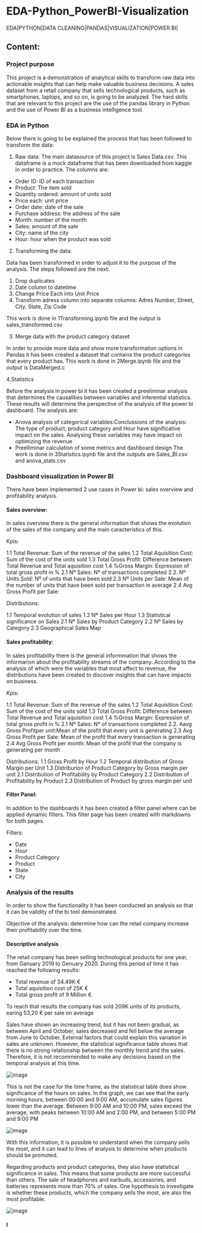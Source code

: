 # EDA-Python_PowerBI-Visualization
EDA|PYTHON|DATA CLEANING|PANDAS|VISUALIZATION|POWER BI|

## Content:
### Project purpose
This project is a demonstration of analytical skills to transform raw data into actionable insights that can help make valuable business decisions. A sales dataset from a retail company that sells technological products, such as smartphones, laptops, and so on, is going to be analyzed. The hard skills that are relevant to this project are the use of the pandas library in Python and the use of Power BI as a business intelligence tool.

### EDA in Python
Below there is going to be explained the process that has been followed to transform the data:

1. Raw data:
The main datasource of this project is Sales Data.csv. This dataframe is a mock dataframe that has been downloaded from kaggle in order to practice. The columns are:
- Order ID: ID of each transaction
- Product: The item sold
- Quantity ordered: amount of units sold
- Price each: unit price
- Order date: date of the sale
- Purchase address: the address of the sale
- Month: number of the month
- Sales: amount of the sale
- City: name of the city
- Hour: hour when the product was sold
2. Transforming the data:

  Data has been transformed in order to adjust it to the purpose of the analysis. The steps followed are the next:
  
1. Drop duplicates
2. Date column to datetime
3. Change Price Each into Unit Price
4. Transform adress column into separate columns: Adres Number, Street, City, State, Zip Code

This work is done in 1Transforming.ipynb file and the output is sales_transformed.csv

3. Merge data with the product category dataset

In order to provide more data and show more transformation options in Pandas it has been created a dataset that contains the product categories that every product has.
This work is done in 2Merge.ipynb file and the output is DataMerged.c

4.Statistics

Before the analysis in power bi it has been created a preeliminar analysis that determines the causalities between variables and inferential statistics. These results will determine the perspective of the analysis of the power bi dashboard.
The analysis are:
- Anova analysis of categorical variables:Conclussions of the analysis: The type of product, product category and Hour have significative impact on the sales. Analysing these variables may have impact on optimizing the revenue
- Preelliminar calculation of some metrics and dashboard design
The work is done in 3Statistics.ipynb file and the outputs are Sales_BI.csv and anova_stats.csv

### Dashboard visualization in Power BI

There have been implemented 2 use cases in Power bi: sales overview and profitability analysis.

#### Sales overview:

In sales overview there is the general information that shows the evolution of the sales of the company and the main caracteristics of this.

Kpis: 

1.1 Total Revenue: Sum of the revenue of the sales
1.2 Total Aquisition Cost: Sum of the cost of the units sold
1.3 Total Gross Profit: Difference between Total Revenue and Total aquisition cost
1.4 %Gross Margin: Expression of total gross profit in %
2.1 Nº Sales: Nº of transactions completed
2.2. Nº Units Sold: Nº of units that have been sold
2.3 Nº Units per Sale: Mean of the number of units that have been sold per transaction in average
2.4 Avg Gross Profit per Sale:

Distributions:

1.1 Temporal evolution of sales
1.2 Nº Sales per Hour
1.3 Statistical significance on Sales
2.1 Nº Sales by Product Category
2.2 Nº Sales by Category
2.3 Geographical Sales Map

#### Sales profitability:

In sales profitability there is the general informmation that shows the informarion about the profitability streams of the company. According to the analysis of which were the variables that most affect to revenue, the distributions have been created to discover insights that can have impacto on business.

Kpis:

1.1 Total Revenue: Sum of the revenue of the sales
1.2 Total Aquisition Cost: Sum of the cost of the units sold
1.3 Total Gross Profit: Difference between Total Revenue and Total aquisition cost
1.4 %Gross Margin: Expression of total gross profit in %
2.1 Nº Sales: Nº of transactions completed
2.2. Aavg Gross Profitper unit:Mean of the profit that every unit is generating
2.3 Avg Gross Profit per Sale: Mean of the profit that every transaction is generating
2.4 Avg Gross Profit per month: Mean of the profit that the company is generating per month

Distributions:
1.1 Gross Profit by Hour
1.2 Temporal distribution of Gross Margin per Unit
1.3 Distriburion of Product Category by Gross margin per unit
2.1 Distribution of Profitability by Product Category
2.2 Distribution of Profitability by Product
2.3 Distribution of Product by gross margin per unit


#### Filter Panel:

In addition to the dashboards it has been created a filter panel where can be applied dynamic filters. This filter page has been created with markdowns for both pages.

Filters:

- Date
- Hour
- Product Category
- Product
- State
- City


### Analysis of the results

In order to show the functionality it has been conducted an analysis so that it can be validity of the bi tool demonstrated.


Objective of the analysis: determine how can the retail company increase their profitability over the time.

#### Descriptive analysis

The retail company has been selling technological products for one year, from Ganuary 2019 to Genuary 2020. During this period of time it has reached the following results:

- Total revenue of 34.49K €
- Total aquisition cost of 25K €
- Total gross profit of 9 Million €.
  
To reach that results the company has sold 209K units of its products, earing 53,20 € per sale on average

Sales have shown an increasing trend, but it has not been gradual, as between April and October, sales decreased and fell below the average from June to October. External factors that could explain this variation in sales are unknown. However, the statistical significance table shows that there is no strong relationship between the monthly trend and the sales. Therefore, it is not recommended to make any decisions based on the temporal analysis at this time.

![image](https://github.com/user-attachments/assets/6ae60222-6251-4eb1-87be-e8873d02b3a6)


This is not the case for the time frame, as the statistical table does show significance of the hours on sales. In the graph, we can see that the early morning hours, between 00:00 and 9:00 AM, accumulate sales figures lower than the average. Between 9:00 AM and 10:00 PM, sales exceed the average, with peaks between 10:00 AM and 2:00 PM, and between 5:00 PM and 9:00 PM

![image](https://github.com/user-attachments/assets/35cd16d5-11c8-41f4-9509-e1a87629d767)

With this information, it is possible to understand when the company sells the most, and it can lead to lines of analysis to determine when products should be promoted.

Regarding products and product categories, they also have statistical significance in sales. This means that some products are more successful than others. The sale of headphones and earbuds, accessories, and batteries represents more than 70% of sales. One hypothesis to investigate is whether these products, which the company sells the most, are also the most profitable.

![image](https://github.com/user-attachments/assets/219e01cb-56f1-483e-a7d9-98af7f230be0)


#### I


